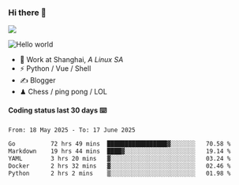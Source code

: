 ### Hi there 👋
![](https://komarev.com/ghpvc/?username=Xuhandsome)


<img src="https://github-readme-stats.vercel.app/api?username=XuHandsome&show_icons=true&theme=merko" alt="Hello world">

<br/>

- 🍻  Work at Shanghai, _A Linux SA_
- ⚡  Python / Vue / Shell
- ✍️  Blogger
- ♟  Chess / ping pong / LOL

#### Coding status last 30 days ⌨️

<!--START_SECTION:waka-->

```txt
From: 18 May 2025 - To: 17 June 2025

Go          72 hrs 49 mins  █████████████████▓░░░░░░░   70.58 %
Markdown    19 hrs 44 mins  ████▓░░░░░░░░░░░░░░░░░░░░   19.14 %
YAML        3 hrs 20 mins   ▓░░░░░░░░░░░░░░░░░░░░░░░░   03.24 %
Docker      2 hrs 32 mins   ▓░░░░░░░░░░░░░░░░░░░░░░░░   02.46 %
Python      2 hrs 2 mins    ▒░░░░░░░░░░░░░░░░░░░░░░░░   01.98 %
```

<!--END_SECTION:waka-->
